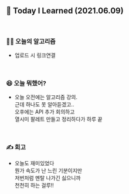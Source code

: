 ## 🚀 Today I Learned (2021.06.09)

<br/>

### **👨‍💻 오늘의 알고리즘**

-   업로드 시 링크연결

<br/>

### **😆 오늘 뭐했어?**

-   오늘 오전에는 알고리즘 강의.  
    근데 하나도 못 알아듣겠고..  
    오후에는 API 추가 회의하고  
    열시미 팔레트 만들고 정리하다가 하루 끝

<br/>

### **✍️ 회고**

-   오늘도 재미있었다  
    뭔가 속도가 난 느린 기분이지만  
    저번처럼 멘탈 나가긴 싫으니까  
    천천히 하는 걸루!!
